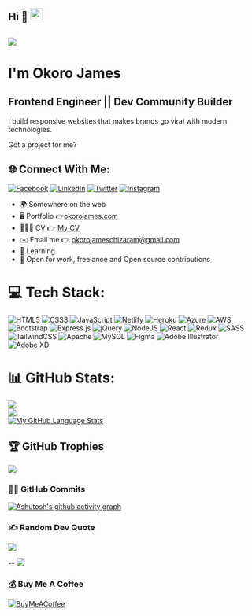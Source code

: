 ## Hi 👋 <img src="https://github.com/jamextech1/jamextech1/blob/main/wave.gif" width="25px" height="25px">

## <img src="https://media4.giphy.com/media/L1R1tvI9svkIWwpVYr/200w.webp?cid=ecf05e478imf102l0zn5hbsw7f3utkkjnmmsv7pzn6bws24t&rid=200w.webp&ct=g">

# I'm Okoro James

## Frontend Engineer || Dev Community Builder

<p align="left">I build responsive websites that makes brands go viral with modern technologies.</p>Got a project for me?

## 🌐 Connect With Me:

[![Facebook](https://img.shields.io/badge/Facebook-%231877F2.svg?logo=Facebook&logoColor=white)](https://facebook.com/mrokorojames) [![LinkedIn](https://img.shields.io/badge/LinkedIn-%230077B5.svg?logo=linkedin&logoColor=white)](https://linkedin.com/in/okorojames) [![Twitter](https://img.shields.io/badge/Twitter-%231DA1F2.svg?logo=Twitter&logoColor=white)](https://twitter.com/jamextech1) [![Instagram](https://img.shields.io/badge/Instagram-%23E4405F.svg?logo=Instagram&logoColor=white)](https://instagram.com/jamextech1)

- 🌍 Somewhere on the web
- 🖥️ Portfolio 👉[okorojames.com](https://jamextech1.github.io/mrokorojames/)
- 👨🏾‍💻 CV 👉 [My CV](https://bit.ly/downloadMyCv)
- ✉️ Email me 👉 [okorojameschizaram@gmail.com](mailto:okorojameschizaram@gmail.com)
- 🧠 Learning
- 🤝 Open for work, freelance and Open source contributions

# 💻 Tech Stack:

![HTML5](https://img.shields.io/badge/html5-%23E34F26.svg?style=plastic&logo=html5&logoColor=white) ![CSS3](https://img.shields.io/badge/css3-%231572B6.svg?style=plastic&logo=css3&logoColor=white) ![JavaScript](https://img.shields.io/badge/javascript-%23323330.svg?style=plastic&logo=javascript&logoColor=%23F7DF1E) ![Netlify](https://img.shields.io/badge/netlify-%23000000.svg?style=plastic&logo=netlify&logoColor=#00C7B7) ![Heroku](https://img.shields.io/badge/heroku-%23430098.svg?style=plastic&logo=heroku&logoColor=white) ![Azure](https://img.shields.io/badge/azure-%230072C6.svg?style=plastic&logo=azure-devops&logoColor=white) ![AWS](https://img.shields.io/badge/AWS-%23FF9900.svg?style=plastic&logo=amazon-aws&logoColor=white) ![Bootstrap](https://img.shields.io/badge/bootstrap-%23563D7C.svg?style=plastic&logo=bootstrap&logoColor=white) ![Express.js](https://img.shields.io/badge/express.js-%23404d59.svg?style=plastic&logo=express&logoColor=%2361DAFB) ![jQuery](https://img.shields.io/badge/jquery-%230769AD.svg?style=plastic&logo=jquery&logoColor=white) ![NodeJS](https://img.shields.io/badge/node.js-6DA55F?style=plastic&logo=node.js&logoColor=white) ![React](https://img.shields.io/badge/react-%2320232a.svg?style=plastic&logo=react&logoColor=%2361DAFB) ![Redux](https://img.shields.io/badge/redux-%23593d88.svg?style=plastic&logo=redux&logoColor=white) ![SASS](https://img.shields.io/badge/SASS-hotpink.svg?style=plastic&logo=SASS&logoColor=white) ![TailwindCSS](https://img.shields.io/badge/tailwindcss-%2338B2AC.svg?style=plastic&logo=tailwind-css&logoColor=white) ![Apache](https://img.shields.io/badge/apache-%23D42029.svg?style=plastic&logo=apache&logoColor=white) ![MySQL](https://img.shields.io/badge/mysql-%2300f.svg?style=plastic&logo=mysql&logoColor=white) ![Figma](https://img.shields.io/badge/figma-%23F24E1E.svg?style=plastic&logo=figma&logoColor=white) ![Adobe Illustrator](https://img.shields.io/badge/adobeillustrator-%23FF9A00.svg?style=plastic&logo=adobeillustrator&logoColor=white) ![Adobe XD](https://img.shields.io/badge/Adobe%20XD-470137?style=plastic&logo=Adobe%20XD&logoColor=#FF61F6)

# 📊 GitHub Stats:

![](https://github-readme-stats.vercel.app/api?username=jamextech1&theme=radical&hide_border=false&include_all_commits=false&count_private=false)<br/>
![](https://github-readme-streak-stats.herokuapp.com/?user=jamextech1&theme=radical&hide_border=false)<br/>
[![My GitHub Language Stats](https://github-readme-stats.vercel.app/api/top-langs/?username=jamextech1&langs_count=5&theme=radical)]()

## 🏆 GitHub Trophies

![](https://github-profile-trophy.vercel.app/?username=jamextech1&theme=radical&no-frame=false&no-bg=false&margin-w=4)

### 👨‍💻 GitHub Commits

[![Ashutosh's github activity graph](https://activity-graph.herokuapp.com/graph?username=jamextech1&theme=react-dark)](https://github.com/ashutosh00710/github-readme-activity-graph)

### ✍️ Random Dev Quote

![](https://quotes-github-readme.vercel.app/api?type=vetical&theme=radical)

--
[![](https://visitcount.itsvg.in/api?id=jamextech1&label=Profile%20Views&color=0&icon=1&pretty=true)](https://visitcount.itsvg.in)

### 💰 Buy Me A Coffee

[![BuyMeACoffee](https://img.shields.io/badge/Buy%20Me%20a%20Coffee-ffdd00?style=for-the-badge&logo=buy-me-a-coffee&logoColor=black)](https://buymeacoffee.com/okorojames)

<!-- Proudly created with GPRM ( https://gprm.itsvg.in ) -->
